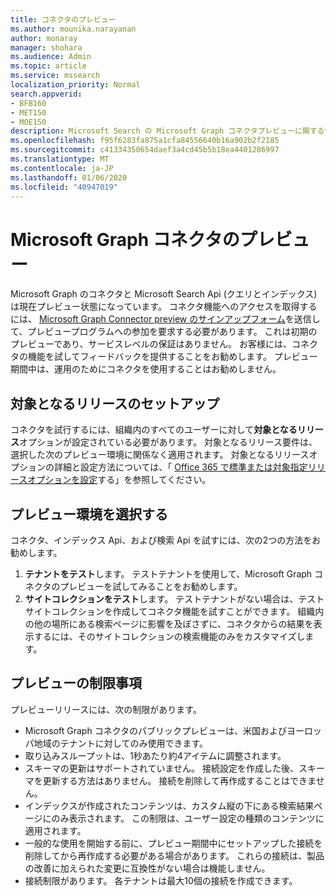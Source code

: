 ```yaml
---
title: コネクタのプレビュー
ms.author: mounika.narayanan
author: monaray
manager: shohara
ms.audience: Admin
ms.topic: article
ms.service: mssearch
localization_priority: Normal
search.appverid:
- BFB160
- MET150
- MOE150
description: Microsoft Search の Microsoft Graph コネクタプレビューに関する情報を確認します。
ms.openlocfilehash: f95f6283fa875a1cfa84556640b16a902b2f2185
ms.sourcegitcommit: c41334350654daef3a4cd45b5b18ea4401286997
ms.translationtype: MT
ms.contentlocale: ja-JP
ms.lasthandoff: 01/06/2020
ms.locfileid: "40947019"
---
```

# <a name="microsoft-graph-connectors-preview"></a>Microsoft Graph コネクタのプレビュー

Microsoft Graph のコネクタと Microsoft Search Api (クエリとインデックス) は現在プレビュー状態になっています。 コネクタ機能へのアクセスを取得するには、 <a href="https://forms.office.com/Pages/ResponsePage.aspx?id=v4j5cvGGr0GRqy180BHbRxWYgu82J_RFnMMATAS6_chUNVYwNU1CMDNZUDBSSDZKWVo2RDJDRjRLQi4u" target="_blank">Microsoft Graph Connector preview のサインアップフォーム</a>を送信して、プレビュープログラムへの参加を要求する必要があります。 これは初期のプレビューであり、サービスレベルの保証はありません。 お客様には、コネクタの機能を試してフィードバックを提供することをお勧めします。 プレビュー期間中は、運用のためにコネクタを使用することはお勧めしません。

## <a name="set-up-targeted-release"></a>対象となるリリースのセットアップ
コネクタを試行するには、組織内のすべてのユーザーに対して**対象となるリリース**オプションが設定されている必要があります。 対象となるリリース要件は、選択した次のプレビュー環境に関係なく適用されます。
対象となるリリースオプションの詳細と設定方法については、「 <a href="https://docs.microsoft.com/office365/admin/manage/release-options-in-office-365?view=o365-worldwide" target="_blank">Office 365 で標準または対象指定リリースオプションを設定</a>する」を参照してください。

## <a name="choose-a-preview-environment"></a>プレビュー環境を選択する 
コネクタ、インデックス Api、および検索 Api を試すには、次の2つの方法をお勧めします。
1. **テナントをテスト**します。  テストテナントを使用して、Microsoft Graph コネクタのプレビューを試してみることをお勧めします。
2. **サイトコレクションをテスト**します。 テストテナントがない場合は、テストサイトコレクションを作成してコネクタ機能を試すことができます。 組織内の他の場所にある検索ページに影響を及ぼさずに、コネクタからの結果を表示するには、そのサイトコレクションの検索機能のみをカスタマイズします。

## <a name="preview-limitations"></a>プレビューの制限事項
プレビューリリースには、次の制限があります。
* Microsoft Graph コネクタのパブリックプレビューは、米国およびヨーロッパ地域のテナントに対してのみ使用できます。 
* 取り込みスループットは、1秒あたり約4アイテムに調整されます。
* スキーマの更新はサポートされていません。 接続設定を作成した後、スキーマを更新する方法はありません。 接続を削除して再作成することはできません。
* インデックスが作成されたコンテンツは、カスタム縦の下にある検索結果ページにのみ表示されます。 この制限は、ユーザー設定の種類のコンテンツに適用されます。
* 一般的な使用を開始する前に、プレビュー期間中にセットアップした接続を削除してから再作成する必要がある場合があります。 これらの接続は、製品の改善に加えられた変更に互換性がない場合は機能しません。
* 接続制限があります。 各テナントは最大10個の接続を作成できます。
